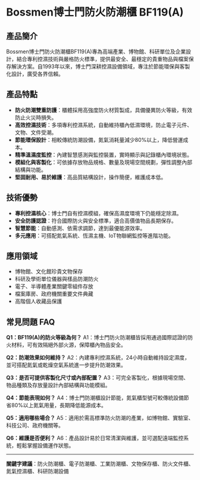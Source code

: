 # Bossmen博士門防火防潮櫃 BF119(A)

## 產品簡介

Bossmen博士門防火防潮櫃BF119(A)專為高端產業、博物館、科研單位及企業設計，結合專利控濕技術與嚴格防火標準，提供最安全、最穩定的貴重物品與檔案保存解決方案。自1993年以來，博士門深耕控濕設備領域，專注於節能環保與客製化設計，廣受各界信賴。

## 產品特點

- **防火防潮雙重防護**：櫃體採用高強度防火材質製成，具備優異防火等級，有效防止火災時損失。
- **高效控濕技術**：多項專利控濕系統，自動維持櫃內低濕環境，防止電子元件、文物、文件受潮。
- **節能環保設計**：相較傳統防潮設備，氮氣消耗量減少80%以上，降低營運成本。
- **精準溫濕度監控**：內建智慧感測與監控裝置，實時顯示與記錄櫃內環境狀態。
- **模組化與客製化**：可依據存放物品規格、數量及現場空間規劃，彈性調整內部結構與功能。
- **堅固耐用、易於維護**：高品質結構設計，操作簡便，維護成本低。

## 技術優勢

- **專利控濕核心**：博士門自有控濕模組，確保高濕度環境下仍能穩定除濕。
- **安全防護認證**：符合國際防火與安全標準，適合高價值物品長期保存。
- **智慧節能**：自動感測、依需求調節，達到最優能源效率。
- **多元應用**：可搭配氮氣系統、恆濕主機、IoT物聯網監控等進階功能。

## 應用領域

- 博物館、文化館珍貴文物保存
- 科研及學術單位儀器與樣品防潮防火
- 電子、半導體產業關鍵零組件存放
- 檔案庫房、政府機關重要文件典藏
- 高階個人收藏品保護

## 常見問題 FAQ

**Q1：BF119(A)的防火等級為何？**
A1：博士門防火防潮櫃皆採用通過國際認證的防火材料，可有效隔絕外部火源，保障櫃內物品安全。

**Q2：防潮效果如何維持？**
A2：內建專利控濕系統，24小時自動維持設定濕度，並可搭配氮氣或乾燥空氣系統進一步提升防潮效果。

**Q3：是否可提供客製化尺寸或內部配置？**
A3：可完全客製化，根據現場空間、物品種類及存放量設計內部結構與功能模組。

**Q4：節能表現如何？**
A4：博士門防潮櫃設計節能，氮氣櫃型號可較傳統設備節省80%以上氮氣用量，長期降低能源成本。

**Q5：適用哪些場合？**
A5：適用於需高標準防火防潮的產業，如博物館、實驗室、科技公司、政府機關等。

**Q6：維護是否便利？**
A6：產品設計易於日常清潔與維護，並可選配遠端監控系統，輕鬆掌握設備運作狀態。

---

**關鍵字建議**：防火防潮櫃、電子防潮櫃、工業防潮櫃、文物保存櫃、防火文件櫃、氮氣控濕櫃、科研防潮設備